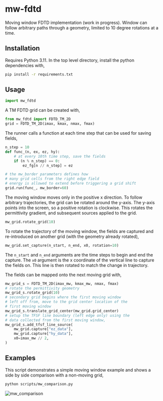 # mw-fdtd

Moving window FDTD implementation (work in progress). Window can follow arbitrary paths through a geometry, limited
to 10 degree rotations at a time.

## Installation

Requires Python 3.11. In the top level directory, install the python dependencies with,

```bash
pip install -r requirements.txt
```

## Usage

```python
import mw_fdtd
```

A TM FDTD grid can be created with,
```python
from mw_fdtd import FDTD_TM_2D
grid = FDTD_TM_2D(imax, kmax, nmax, fmax)
```

The runner calls a function at each time step that can be used for saving fields,
```python
n_step = 10
def func_(n, ex, ez, hy):
    # at every 10th time step, save the fields
    if (n % n_step) == 0:
        ez_fg[n // n_step] = ez

# the mw_border parameters defines how 
# many grid cells from the right edge field 
# energy is allowed to extend before triggering a grid shift
grid.run(func_, mw_border=60)
```

The moving window moves only in the positive x direction. To follow arbitrary trajectories, the grid can be rotated around the y-axis. The y-axis points into the screen, so a positive rotation is clockwise.
This rotates the permittivity gradient, and subsequent sources applied to the grid.
```python
mw_grid.rotate_grid(10)
```

To rotate the trajectory of the moving window, the fields are captured and re-introduced on another grid (with the geometry already rotated),
```python
mw_grid.set_capture(n_start, n_end, x0, rotation=10)
```
The `n_start` and `n_end` arguments are the time steps to begin and end the capture. The `x0` argument
is the x coordinate of the vertical line to capture the fields on. This line is then rotated to match
the change in trajectory.

The fields can be mapped onto the next moving grid with,
```python
mw_grid_s = FDTD_TM_2D(imax_mw, kmax_mw, nmax, fmax)
# rotate the permittivity geometry 
mw_grid_s.rotate_grid(10)
# secondary grid begins where the first moving window 
# left off from, move to the grid center location of the
# first moving window
mw_grid_s.translate_grid_center(mw_grid.grid_center)
# setup the TFSF line boundary (left edge only) using the 
# data collected from the first moving window,
mw_grid_s.add_tfsf_line_source(
    mw_grid.capture["ez_data"], 
    mw_grid.capture["hy_data"], 
    x0=imax_mw // 2, 
)
```

## Examples
This script demonstrates a simple moving window example and shows a side by side comparison with a non-moving grid,

```bash
python scripts/mw_comparison.py
```
![mw_comparison](https://raw.githubusercontent.com/ricklyon/mw_fdtd/main/scripts/mw_comparison.gif)
